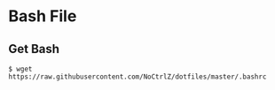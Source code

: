 # Bash File
## Get Bash
```
$ wget https://raw.githubusercontent.com/NoCtrlZ/dotfiles/master/.bashrc
```
